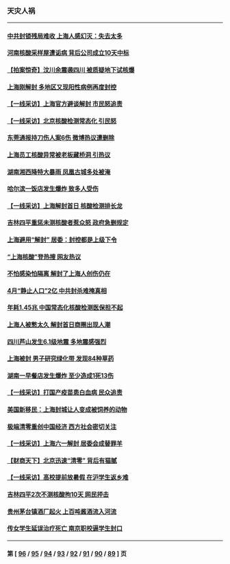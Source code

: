 ### 天灾人祸
---
#### [中共封锁残局难收 上海人感幻灭：失去太多](../../pages/ncid280/n13751162.md) 
#### [河南核酸采样屋遭诟病 背后公司成立10天中标](../../pages/ncid280/n13751197.md) 
#### [【拍案惊奇】汶川余震袭四川 被质疑地下试核爆](../../pages/ncid280/n13751002.md) 
#### [上海刚解封 多地区又现阳性病例再度封控](../../pages/ncid280/n13751075.md) 
#### [【一线采访】上海官方避谈解封 市民怒追责](../../pages/ncid280/n13751043.md) 
#### [【一线采访】北京核酸检测常态化 引民怒](../../pages/ncid280/n13751021.md) 
#### [东莞通报持刀伤人案6伤 微博热议遭删除](../../pages/ncid280/n13750925.md) 
#### [上海员工核酸异常被老板藏桥洞 引热议](../../pages/ncid280/n13750893.md) 
#### [湖南湘西降特大暴雨 凤凰古城多处被淹](../../pages/ncid280/n13750772.md) 
#### [哈尔滨一饭店发生爆炸 致多人受伤](../../pages/ncid280/n13750669.md) 
#### [【一线采访】上海解封首日 核酸检测排长龙](../../pages/ncid280/n13750566.md) 
#### [吉林四平重惩未测核酸者惹众怒 政府急删规定](../../pages/ncid280/n13750501.md) 
#### [上海避用“解封” 居委：封控都是上级下令](../../pages/ncid280/n13750411.md) 
#### [“上海核酸”登热搜 网友热议](../../pages/ncid280/n13750250.md) 
#### [不怕感染怕隔离 解封了上海人创伤仍在](../../pages/ncid280/n13750182.md) 
#### [4月“静止人口”2亿 中共封杀难掩真相](../../pages/ncid280/n13750226.md) 
#### [年耗1.45兆 中国常态化核酸检测医保担不起](../../pages/ncid280/n13750242.md) 
#### [上海人被憋太久 解封首日商圈出现人潮](../../pages/ncid280/n13750125.md) 
#### [四川芦山发生6.1级地震 多地震感强烈](../../pages/ncid280/n13750074.md) 
#### [上海被封 男子研究绿化带 发现84种草药](../../pages/ncid280/n13750071.md) 
#### [湖南一早餐店发生爆炸 至少造成1死13伤](../../pages/ncid280/n13749899.md) 
#### [【一线采访】打国产疫苗患白血病 民众追责](../../pages/ncid280/n13749416.md) 
#### [美国新移民：上海封城让人变成被饲养的动物](../../pages/ncid280/n13749892.md) 
#### [极端清零重创中国经济 西方社会密切关注](../../pages/ncid280/n13749627.md) 
#### [【一线采访】上海六一解封 居委会成替罪羊](../../pages/ncid280/n13749617.md) 
#### [【财商天下】北京迅速“清零” 背后有猫腻](../../pages/ncid280/n13749490.md) 
#### [【一线采访】高校提前放暑假 在沪学生返乡难](../../pages/ncid280/n13749385.md) 
#### [吉林四平2次不测核酸拘10天 网民抨击](../../pages/ncid280/n13749310.md) 
#### [贵州茅台镇酒厂起火 上百吨酱酒流入河流](../../pages/ncid280/n13749275.md) 
#### [传女学生延误治疗死亡 南京职校逼学生封口](../../pages/ncid280/n13749245.md) 

---
#### 第 [ [96](./96.md) / [95](./95.md) / [94](./94.md) / [93](./93.md) / [92](./92.md) / [91](./91.md) / [90](./90.md) / [89](./89.md) ] 页
